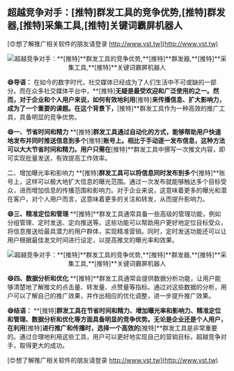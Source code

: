 ## **超越竞争对手：**[推特]**群发工具的竞争优势,**[推特]**群发器,**[推特]**采集工具,**[推特]**关键词霸屏机器人**

[😍想了解推广相关软件的朋友请登录 http://www.vst.tw](http://www.vst.tw)

 <center><img src="https://vst.tw/MP4/tuiguang/png/1.png" alt="超越竞争对手：**[推特]**群发工具的竞争优势,**[推特]**群发器,**[推特]**采集工具,**[推特]**关键词霸屏机器人"></center>

**😄导语：**
在如今的数字时代，社交媒体已经成为了人们生活中不可或缺的一部分。而在众多社交媒体平台中，**[推特]**无疑是最受欢迎和广泛使用的之一。然而，对于企业和个人用户来说，如何有效地利用**[推特]**来传播信息、扩大影响力，成为了一个重要的课题。在这个背景下，**[推特]**群发工具作为一种高效的推广工具，具备明显的竞争优势。

**😄一、节省时间和精力**
**[推特]**群发工具通过自动化的方式，能够帮助用户快速地发布并同时推送信息到多个**[推特]**账号上。相比于手动逐一发布信息，这种方法可以大大节省时间和精力。用户只需在**[推特]**群发工具中撰写一次推文内容，即可实现批量发送，有效提高工作效率。

二、增加曝光率和影响力
**[推特]**群发工具可以将信息同时发布到多个**[推特]**账号上，这样可以极大地扩大信息的曝光范围。通过一次发布就能够触达多个目标受众，进而增加信息的传播范围和影响力。对于企业来说，这意味着更多的曝光和潜在客户，对个人用户而言，这意味着更多的关注和转发，从而提升影响力。

**😄三、精准定位和管理**
**[推特]**群发工具通常具备一些高级的管理功能，例如分组管理、定时发送、定向推送等。这些功能可以帮助用户更好地定位目标受众，将信息推送给最具潜力的用户群体，实现精准营销。同时，定时发送功能还可以让用户根据最佳发文时间进行设定，以提高推文的曝光率和效果。

 <center><img src="https://vst.tw/MP4/tuiguang/png/7.png" alt="超越竞争对手：**[推特]**群发工具的竞争优势,**[推特]**群发器,**[推特]**采集工具,**[推特]**关键词霸屏机器人"></center>

**😄四、数据分析和优化**
**[推特]**群发工具通常会提供数据分析功能，让用户能够清楚地了解推文的点击量、转发量、点赞量等指标。通过对这些数据的分析，用户可以了解自己的推广效果，并作出相应的优化调整，进一步提升推广效果。

**😄结语：**
**[推特]**群发工具在节省时间和精力、增加曝光率和影响力、精准定位和管理、数据分析和优化等方面具备明显的竞争优势。无论是企业还是个人用户，在利用**[推特]**进行推广和传播时，选择一个高效的**[推特]**群发工具是非常重要的。通过合理地利用这些工具，用户可以更好地实现自己的营销目标，超越竞争对手，取得更大的成功。

[😍想了解推广相关软件的朋友请登录 http://www.vst.tw](http://www.vst.tw)



